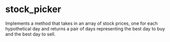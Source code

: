 # stock_picker 
Implements a method that takes in an array of stock prices, one for each hypothetical day and returns a pair of days representing the best day to buy and the best day to sell. 

